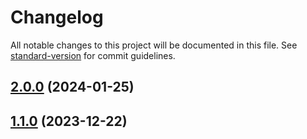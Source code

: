 # Changelog

All notable changes to this project will be documented in this file. See [standard-version](https://github.com/conventional-changelog/standard-version) for commit guidelines.

## [2.0.0](https://github.com/noyobo/pure-tapable/compare/v1.1.0...v2.0.0) (2024-01-25)

## [1.1.0](https://github.com/noyobo/pure-tapable/compare/v1.0.0...v1.1.0) (2023-12-22)
